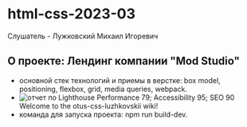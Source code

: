 # html-css-2023-03
Слушатель - Лужковский Михаил Игоревич

## О проекте: Лендинг компании "Mod Studio"

- основной стек технологий и приемы в верстке: box model, positioning, flexbox, grid, media queries, webpack.
- ![отчет по Lighthouse Performance 79; Accessibility 95; SEO 90](https://wampi.ru/image/R9OtBw4)Welcome to the otus-css-luzhkovskii wiki!
- команда для запуска проекта: npm run build-dev.